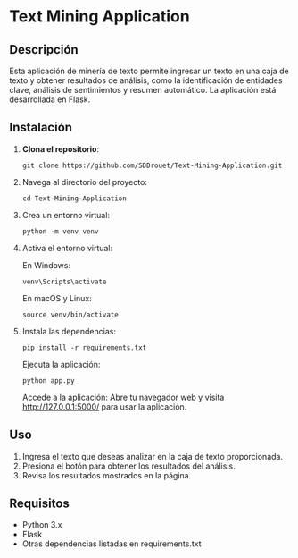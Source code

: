 # Text Mining Application

## Descripción

Esta aplicación de minería de texto permite ingresar un texto en una caja de texto y obtener resultados de análisis, como la identificación de entidades clave, análisis de sentimientos y resumen automático. La aplicación está desarrollada en Flask.

## Instalación

1. **Clona el repositorio**:
   ```
   git clone https://github.com/SDDrouet/Text-Mining-Application.git
   ```

2. Navega al directorio del proyecto:
    ```
    cd Text-Mining-Application
    ```
3. Crea un entorno virtual:
    ```
    python -m venv venv
    ```
4. Activa el entorno virtual:

    En Windows:

    ```
    venv\Scripts\activate
    ```
    En macOS y Linux:

    ```
    source venv/bin/activate
    ```

5. Instala las dependencias:

    ```
    pip install -r requirements.txt
    ```
    Ejecuta la aplicación:
    ```
    python app.py
    ```

    Accede a la aplicación: Abre tu navegador web y visita http://127.0.0.1:5000/ para usar la aplicación.

## Uso
1. Ingresa el texto que deseas analizar en la caja de texto proporcionada.
2. Presiona el botón para obtener los resultados del análisis.
3. Revisa los resultados mostrados en la página.
## Requisitos
- Python 3.x
- Flask
- Otras dependencias listadas en requirements.txt